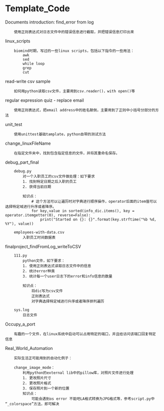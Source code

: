 # Template_Code
Documents introduction:
    find_error from log
        
        使用正则表达式对日志文件中的错误信息进行截取，并把错误信息打印出来
        

   linux_scripts
        
        biomind时期，写过的一些linux scripts，包括以下指令的一些用法：
            awk
            sed
            while loop
            grep
            cut
        

   read-write csv sample
        
        如何用python读取csv文件，主要用到csv.reader()，with open()等
        

   regular expression quiz - replace email
        
        使用正则表达式，把email address中的姓名颠倒，主要用到了正则中小括号分部分的方法
        

   unit_test
   
        使用unittest基础tamplate，python自带的测试方法
        
        
   change_linuxFileName
        
        在指定文件夹中，找到包含指定信息的文件，并将其重命名保存。


   debug_part_final
   
        debug.py
            对一个入职员工的csv文件做处理：如下要求
            1. 找到特定日期之后入职的员工
            2. 获得当前日期
            
            知识点：
                # 这个方法可以让遍历时对字典进行顺序操作，operator后面的item值可以选择特定域进行升序或者降序。
                for key,value in sorted(info_dic.items(), key = operator.itemgetter(0), reverse=False):
                    print("Started on {}: {}".format(key.strftime("%b %d, %Y"), value))
                
        employees-with-data.csv
            入职员工时间数据表
   
   
   finalproject_findFromLog_writeToCSV
        
        111.py
            python文件，如下要求：
            1. 使用正则表达式读取日志文件中的信息
            2. 统计error种类
            3. 统计每一个user日志下的error和info信息的数量
            
            知识点：
                将dic写为csv文件
                正则表达式
                对字典选择特定域进行升序或者降序排列遍历
        
        sys.log
            日志文件
            
            
   Occupy_a_port
        
        有趣的一个文件，在linux系统中启动可以占用特定的端口，并且给访问该端口回复特定信息
   
   
   Real_World_Automation
        
        实际生活正可能用到的自动化例子：
        
        change_image_mode：
            利用python的external lib中的pillow库，对照片文件进行处理
            1. 更改照片尺寸
            2. 更改照片格式
            3. 保存照片到一个新的位置
            知识点：
                可能会遇到os error 不能吧LA格式转换为JPG格式等，参考script.py中 “_colorspace”方法，即可解决
        
    
    
        
